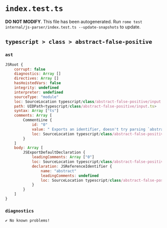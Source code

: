 # `index.test.ts`

**DO NOT MODIFY**. This file has been autogenerated. Run `rome test internal/js-parser/index.test.ts --update-snapshots` to update.

## `typescript > class > abstract-false-positive`

### `ast`

```javascript
JSRoot {
	corrupt: false
	diagnostics: Array []
	directives: Array []
	hasHoistedVars: false
	integrity: undefined
	interpreter: undefined
	sourceType: "module"
	loc: SourceLocation typescript/class/abstract-false-positive/input.ts 1:0-3:0
	path: UIDPath<typescript/class/abstract-false-positive/input.ts>
	syntax: Array ["ts"]
	comments: Array [
		CommentLine {
			id: "0"
			value: " Exports an identifier, doesn't try parsing `abstract class`"
			loc: SourceLocation typescript/class/abstract-false-positive/input.ts 1:0-1:62
		}
	]
	body: Array [
		JSExportDefaultDeclaration {
			leadingComments: Array ["0"]
			loc: SourceLocation typescript/class/abstract-false-positive/input.ts 2:0-2:24
			declaration: JSReferenceIdentifier {
				name: "abstract"
				leadingComments: undefined
				loc: SourceLocation typescript/class/abstract-false-positive/input.ts 2:15-2:23 (abstract)
			}
		}
	]
}
```

### `diagnostics`

```
✔ No known problems!

```

